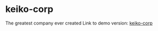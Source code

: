 # keiko-corp

The greatest company ever created
Link to demo version: [keiko-corp](https://azizmavlyanov.github.io/keiko-corp/)
